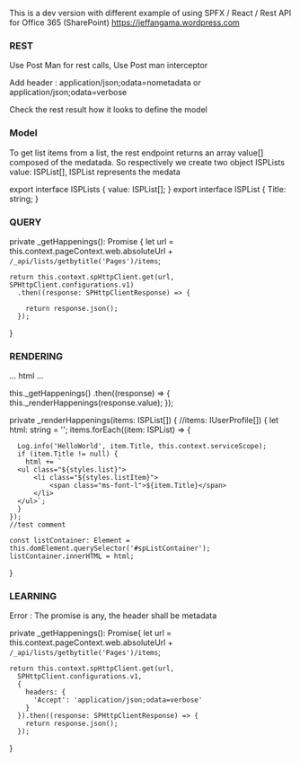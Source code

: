 This is a dev version with different example of using SPFX / React / Rest API for Office 365 (SharePoint)
https://jeffangama.wordpress.com

### REST
Use Post Man for rest calls, Use Post man interceptor

Add header :
application/json;odata=nometadata
or
application/json;odata=verbose

Check the rest result how it looks to define the model

### Model

To get list items from a list, the rest endpoint returns an array value[] composed of the medatada.
So respectively we create two object ISPLists value: ISPList[], ISPList represents the medata

export interface ISPLists {
  value: ISPList[];
}
export interface ISPList {
  Title: string;
}

### QUERY

private _getHappenings(): Promise<ISPLists> {
    let url = this.context.pageContext.web.absoluteUrl + `/_api/lists/getbytitle('Pages')/items`;

    return this.context.spHttpClient.get(url, SPHttpClient.configurations.v1)
      .then((response: SPHttpClientResponse) => {
     
        return response.json();
      });
  }

### RENDERING

...
html
...

 this._getHappenings()
      .then((response) => {
        this._renderHappenings(response.value);
      });



 private _renderHappenings(items: ISPList[]) { //items: IUserProfile[]) {
    let html: string = '';
    items.forEach((item: ISPList) => {

      Log.info('HelloWorld', item.Title, this.context.serviceScope);
      if (item.Title != null) {
        html += `
      <ul class="${styles.list}">
          <li class="${styles.listItem}">
              <span class="ms-font-l">${item.Title}</span>
          </li>
      </ul>`;
      }
    });
    //test comment

    const listContainer: Element = this.domElement.querySelector('#spListContainer');
    listContainer.innerHTML = html;
  }


  ### LEARNING

  Error : The promise is any, the header shall be metadata

  private _getHappenings(): Promise<any>{
    let url = this.context.pageContext.web.absoluteUrl + `/_api/lists/getbytitle('Pages')/items`;

    return this.context.spHttpClient.get(url,
      SPHttpClient.configurations.v1,
      {
        headers: {
          'Accept': 'application/json;odata=verbose'
        }
      }).then((response: SPHttpClientResponse) => {
        return response.json();
      });
  }